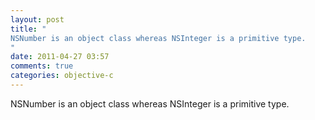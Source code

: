 ```yaml
---
layout: post
title: "
NSNumber is an object class whereas NSInteger is a primitive type.
"
date: 2011-04-27 03:57
comments: true
categories: objective-c
---
```


NSNumber is an object class whereas NSInteger is a primitive type.

